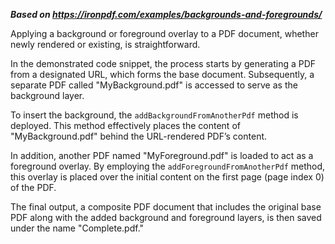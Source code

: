***Based on <https://ironpdf.com/examples/backgrounds-and-foregrounds/>***

Applying a background or foreground overlay to a PDF document, whether newly rendered or existing, is straightforward.

In the demonstrated code snippet, the process starts by generating a PDF from a designated URL, which forms the base document. Subsequently, a separate PDF called "MyBackground.pdf" is accessed to serve as the background layer.

To insert the background, the `addBackgroundFromAnotherPdf` method is deployed. This method effectively places the content of "MyBackground.pdf" behind the URL-rendered PDF’s content.

In addition, another PDF named "MyForeground.pdf" is loaded to act as a foreground overlay. By employing the `addForegroundFromAnotherPdf` method, this overlay is placed over the initial content on the first page (page index 0) of the PDF.

The final output, a composite PDF document that includes the original base PDF along with the added background and foreground layers, is then saved under the name "Complete.pdf."